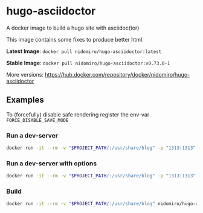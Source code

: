 # hugo-asciidoctor
A docker image to build a hugo site with asciidoc(tor)

This image contains some fixes to produce better html.

**Latest Image**: `docker pull nidomiro/hugo-asciidoctor:latest`

**Stable Image**: `docker pull nidomiro/hugo-asciidoctor:v0.73.0-1`

More versions: https://hub.docker.com/repository/docker/nidomiro/hugo-asciidoctor


## Examples

To (forcefully) disable safe rendering register the env-var `FORCE_DISABLE_SAVE_MODE`

### Run a dev-server
```bash
docker run -it --rm -v "$PROJECT_PATH/:/usr/share/blog" -p "1313:1313" nidomiro/hugo-asciidoctor:v0.73.0-1
```

### Run a dev-server with options
```bash
docker run -it --rm -v "$PROJECT_PATH/:/usr/share/blog" -p "1313:1313" nidomiro/hugo-asciidoctor:v0.73.0-1 hugo server --buildDrafts --buildFuture --disableFastRender
```

### Build
```bash
docker run -it --rm -v "$PROJECT_PATH/:/usr/share/blog" nidomiro/hugo-asciidoctor:v0.73.0-1 hugo
```



